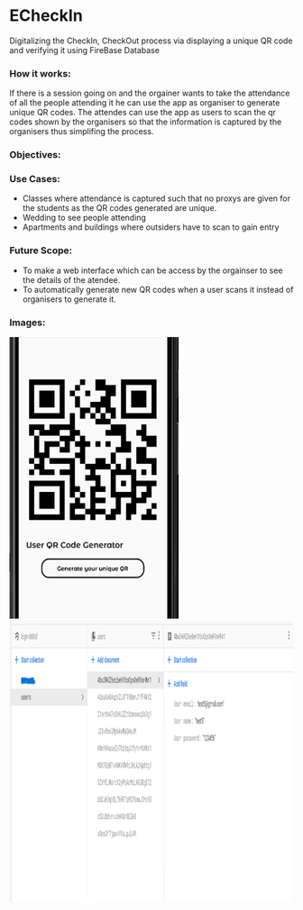 # ECheckIn

Digitalizing the CheckIn, CheckOut process via displaying a unique QR code and verifying it using FireBase Database


### How it works:
If there is a session going on and the orgainer wants to take the attendance of all the people attending it he can use the app as organiser to generate unique QR codes. The attendes can use the app as users to scan the qr codes shown by the organisers so that the information is captured by the organisers thus simplifing the process.

### Objectives:


### Use Cases:
* Classes where attendance is captured such that no proxys are given for the students as the QR codes generated are unique.
* Wedding to see people attending
* Apartments and buildings where outsiders have to scan to gain entry

### Future Scope:
* To make a web interface which can be access by the orgainser to see the details of the atendee.
* To automatically generate new QR codes when a user scans it instead of organisers to generate it.

### Images:

<img src="img/1.png" width="300" height="500" >     

<img src="img/2.png" width="700" height="500" >    
